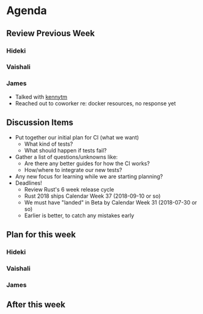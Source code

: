 # Agenda

## Review Previous Week

### Hideki

### Vaishali

### James

* Talked with [kennytm]
* Reached out to coworker re: docker resources, no response yet

[kennytm]: https://github.com/kennytm

## Discussion Items

* Put together our initial plan for CI (what we want)
    * What kind of tests?
    * What should happen if tests fail?
* Gather a list of questions/unknowns like:
    * Are there any better guides for how the CI works?
    * How/where to integrate our new tests?
* Any new focus for learning while we are starting planning?
* Deadlines!
    * Review Rust's 6 week release cycle
    * Rust 2018 ships Calendar Week 37 (2018-09-10 or so)
    * We must have "landed" in Beta by Calendar Week 31 (2018-07-30 or so)
    * Earlier is better, to catch any mistakes early

## Plan for this week

### Hideki

### Vaishali

### James

## After this week
